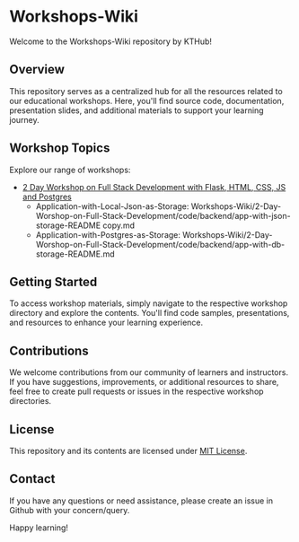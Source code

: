 # Workshops-Wiki

Welcome to the Workshops-Wiki repository by KTHub!

## Overview

This repository serves as a centralized hub for all the resources related to our educational workshops. Here, you'll find source code, documentation, presentation slides, and additional materials to support your learning journey.

## Workshop Topics

Explore our range of workshops:

- [2 Day Workshop on Full Stack Development with Flask, HTML, CSS, JS and Postgres](https://github.com/KnowledgeTransferHub/Workshops-Wiki/tree/main/2-Day-Worshop-on-Full-Stack-Development)
  - Application-with-Local-Json-as-Storage: Workshops-Wiki/2-Day-Worshop-on-Full-Stack-Development/code/backend/app-with-json-storage-README copy.md
  - Application-with-Postgres-as-Storage: Workshops-Wiki/2-Day-Worshop-on-Full-Stack-Development/code/backend/app-with-db-storage-README.md

## Getting Started

To access workshop materials, simply navigate to the respective workshop directory and explore the contents. You'll find code samples, presentations, and resources to enhance your learning experience.

## Contributions

We welcome contributions from our community of learners and instructors. If you have suggestions, improvements, or additional resources to share, feel free to create pull requests or issues in the respective workshop directories.

## License

This repository and its contents are licensed under [MIT License](https://github.com/KnowledgeTransferHub/Workshops-Wiki/blob/main/LICENSE).

## Contact

If you have any questions or need assistance, please create an issue in Github with your concern/query.

Happy learning!

